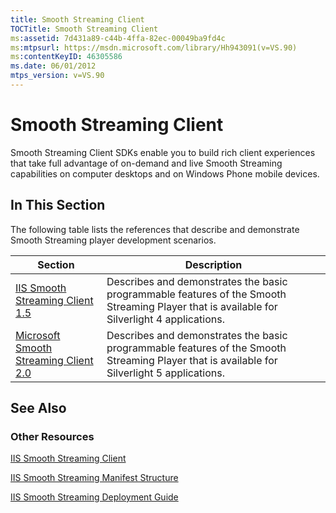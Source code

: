 ```yaml
---
title: Smooth Streaming Client
TOCTitle: Smooth Streaming Client
ms:assetid: 7d431a89-c44b-4ffa-82ec-00049ba9fd4c
ms:mtpsurl: https://msdn.microsoft.com/library/Hh943091(v=VS.90)
ms:contentKeyID: 46305586
ms.date: 06/01/2012
mtps_version: v=VS.90
---
```


# Smooth Streaming Client

Smooth Streaming Client SDKs enable you to build rich client experiences that take full advantage of on-demand and live Smooth Streaming capabilities on computer desktops and on Windows Phone mobile devices.

## In This Section

The following table lists the references that describe and demonstrate Smooth Streaming player development scenarios.

|Section|Description|
|--- |--- |
|[IIS Smooth Streaming Client 1.5](microsoft-smooth-streaming-client-2-0.md)|Describes and demonstrates the basic programmable features of the Smooth Streaming Player that is available for Silverlight 4 applications.|
|[Microsoft Smooth Streaming Client 2.0](https://go.microsoft.com/fwlink/?linkid=247635)|Describes and demonstrates the basic programmable features of the Smooth Streaming Player that is available for Silverlight 5 applications.|

## See Also

### Other Resources

[IIS Smooth Streaming Client](https://go.microsoft.com/fwlink/?linkid=247904)

[IIS Smooth Streaming Manifest Structure](https://go.microsoft.com/fwlink/?linkid=247633)

[IIS Smooth Streaming Deployment Guide](https://go.microsoft.com/fwlink/?linkid=181836)

